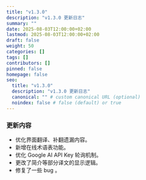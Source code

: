 ```yaml
---
title: "v1.3.0"
description: "v1.3.0 更新日志"
summary: ""
date: 2025-08-03T12:00:00+02:00
lastmod: 2025-08-03T12:00:00+02:00
draft: false
weight: 50
categories: []
tags: []
contributors: []
pinned: false
homepage: false
seo:
  title: "v1.3.0"
  description: "v1.3.0 更新日志"
  canonical: "" # custom canonical URL (optional)
  noindex: false # false (default) or true
---
```


### 更新内容

- 优化界面翻译、补翻遗漏内容。
- 新增在线术语表功能。
- 优化 Google AI API Key 轮询机制。
- 更改了简介等部分译文的显示逻辑。
- 修复了一些 bug 。
